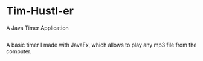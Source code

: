 # Tim-Hustl-er
A Java Timer Application

![]()

A basic timer I made with JavaFx, which allows to play any mp3 file from the computer.
